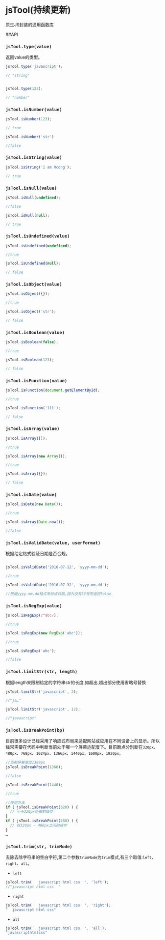 # jsTool(持续更新)
原生JS封装的通用函数库

##API

### ```jsTool.type(value)```
返回value的类型。
```javascript
jsTool.type('javascript'); 

// "string"


jsTool.type(123); 

// "number"
```

### ```jsTool.isNumber(value)```
```javascript
jsTool.isNumber(123); 

// true

jsTool.isNumber('str')

//false
```

### ```jsTool.isString(value)```
```javascript
jsTool.isString('I am Rcong'); 

// true
```

### ```jsTool.isNull(value)```
```javascript
jsTool.isNull(undefined); 

//false

jsTool.isNull(null); 

// true
```

### ```jsTool.isUndefined(value)```
```javascript
jsTool.isUndefined(undefined); 

//true

jsTool.isUndefined(null); 

// false
```

### ```jsTool.isObject(value)```
```javascript
jsTool.isObject({}); 

//true

jsTool.isObject('str'); 

// false
```

### ```jsTool.isBoolean(value)```
```javascript
jsTool.isBoolean(false); 

//true

jsTool.isBoolean(123); 

// false
```

### ```jsTool.isFunction(value)```
```javascript
jsTool.isFunction(document.getElementById);

//true

jsTool.isFunction('111'); 

// false
```

### ```jsTool.isArray(value)```
```javascript
jsTool.isArray([]);

//true

jsTool.isArray(new Array());

//true

jsTool.isArray({}); 

// false
```

### ```jsTool.isDate(value)```
```javascript
jsTool.isDate(new Date());

//true

jsTool.isArray(Date.now());

//false
```

### ```jsTool.isValidDate(value, userFormat)```
根据给定格式验证日期是否合规。
```javascript

jsTool.isValidDate('2016-07-12', 'yyyy-mm-dd');

//true

jsTool.isValidDate('2016.07.32', 'yyyy.mm.dd');

//根据yyyy.mm.dd格式来验证日期,因为没有32号而返回false
```

### ```jsTool.isRegExp(value)```
```javascript
jsTool.isRegExp(/^abc/);

//true

jsTool.isRegExp(new RegExp('abc'));

//true

jsTool.isRegExp('abc');

//false
```

### ```jsTool.limitStr(str, length)```
根据length来限制给定的字符串str的长度,如超出,超出部分使用省略号替换
```javascript
jsTool.limitStr('javascript', 2);

//"ja…"

jsTool.limitStr('javascript', 12);

//"javascript"
```

### ```jsTool.isBreakPoint(bp)```
目前很多设计已经采用了响应式布局来适配网站或应用在不同设备上的显示。所以经常需要在代码中判断当前处于哪一个屏幕适配度下。目前断点分别断在```320px```、```480px```、```768px```、```1024px```、```1366px```、```1440px```、```1600px```、```1920px```。
```javascript
//当前屏幕宽度1389px
jsTool.isBreakPoint(1366);

//false

jsTool.isBreakPoint(1440);

//true

//使用方法
if ( jsTool.isBreakPoint(320) ) {
  // 小于320px所做的操作
}
if ( jsTool.isBreakPoint(480) ) {
  // 在320px ~ 480px之间的操作
}
…
```

### ```jsTool.trim(str, trimMode)```
去除去除字符串的空白字符,第二个参数```trimMode```为```trim```模式,有三个取值:```left```、```right```、```all```。
* ```left```

```javascript
jsTool.trim('  javascript html css  ', 'left');
//"javascript html css  "
```

* ```right```

```javascript
jsTool.trim('  javascript html css  ', 'right');
"  javascript html css"
```

* ```all```

```javascript
jsTool.trim('  javascript html css  ', 'all');
"javascripthtmlcss"
```

